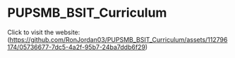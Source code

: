 # PUPSMB_BSIT_Curriculum
Click to visit the website: (https://github.com/RonJordan03/PUPSMB_BSIT_Curriculum/assets/112796174/05736677-7dc5-4a2f-95b7-24ba7ddb6f29)
